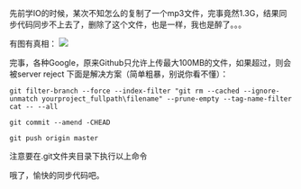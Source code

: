 先前学IO的时候，某次不知怎么的复制了一个mp3文件，完事竟然1.3G，结果同步代码同步不上去了，删除了这个文件，也是一样，我也是醉了。。。

有图有真相：
![](https://github.com/chiahaolu/Notes/blob/master/GitNotes/images/git_upload_limit.jpg)
 
完事，各种Google，原来Github只允许上传最大100MB的文件，如果超过，则会被server reject
下面是解决方案（简单粗暴，别说你看不懂）：

	git filter-branch --force --index-filter "git rm --cached --ignore-unmatch yourproject_fullpath\filename" --prune-empty --tag-name-filter cat -- --all
	
	git commit --amend -CHEAD
	
	git push origin master

注意要在.git文件夹目录下执行以上命令

哦了，愉快的同步代码吧。